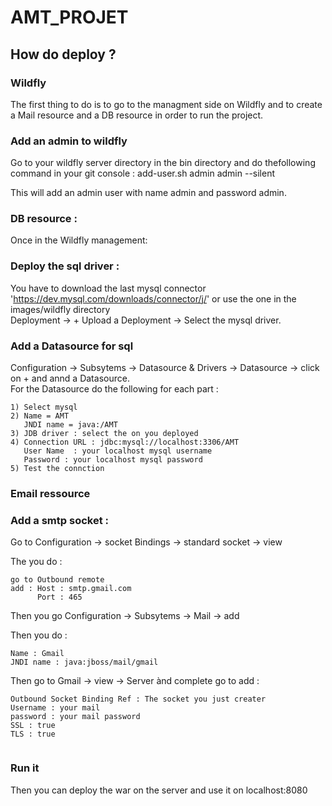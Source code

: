# AMT_PROJET

## How do deploy ?

### Wildfly

The first thing to do is to go to the managment side on Wildfly and to create a Mail resource and a DB resource in order to run the project.

### Add an admin to wildfly

Go to your wildfly server directory in the bin directory and do thefollowing command in your git console :
add-user.sh admin admin --silent

This will add an admin user with name admin and password admin.


### DB resource :

Once in the Wildfly management:

### Deploy the sql driver :

You have to download the last mysql connector 'https://dev.mysql.com/downloads/connector/j/' or use the one in the images/wildfly directory  
Deployment -> + Upload a Deployment -> Select the mysql driver.

### Add a Datasource for sql

 Configuration -> Subsytems -> Datasource & Drivers -> Datasource -> click on + and annd a Datasource.  
For the Datasource do the following for each part :
```
1) Select mysql  
2) Name = AMT  
   JNDI name = java:/AMT  
3) JDB driver : select the on you deployed  
4) Connection URL : jdbc:mysql://localhost:3306/AMT  
   User Name  : your localhost mysql username
   Password : your localhost mysql password
5) Test the connction
```

### Email ressource

### Add a smtp socket :

Go to Configuration -> socket Bindings -> standard socket -> view

The you do  :

```
go to Outbound remote
add : Host : smtp.gmail.com
      Port : 465
```

Then you go Configuration -> Subsytems -> Mail -> add

Then you do :

```
Name : Gmail  
JNDI name : java:jboss/mail/gmail
```

Then go to Gmail -> view -> Server ànd complete go to add :

```
Outbound Socket Binding Ref : The socket you just creater
Username : your mail
password : your mail password
SSL : true
TLS : true


```
### Run it

Then you can deploy the war on the server and use it on localhost:8080
